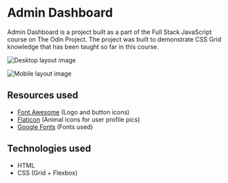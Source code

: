 # Admin Dashboard

Admin Dashboard is a project built as a part of the Full Stack JavaScript course on The Odin Project. The project was built to demonstrate CSS Grid knowledge that has been taught so far in this course.

![Desktop layout image](https://imgur.com/a/6nwsyGE)

![Mobile layout image](https://imgur.com/a/8WVWYKE)

## Resources used
- [Font Awesome](https://fontawesome.com/) (Logo and button icons)
- [Flaticon](https://www.flaticon.com/free-icons/) (Animal icons for user profile pics)
- [Google Fonts](https://fonts.google.com/) (Fonts used)

## Technologies used
* HTML
* CSS (Grid + Flexbox)